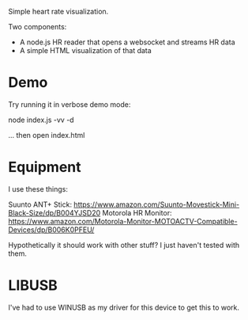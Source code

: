 Simple heart rate visualization. 

Two components:

* A node.js HR reader that opens a websocket and streams HR data
* A simple HTML visualization of that data

Demo
====
Try running it in verbose demo mode:

node index.js -vv -d

... then open index.html

Equipment
========
I use these things:

Suunto ANT+ Stick: https://www.amazon.com/Suunto-Movestick-Mini-Black-Size/dp/B004YJSD20
Motorola HR Monitor: https://www.amazon.com/Motorola-Monitor-MOTOACTV-Compatible-Devices/dp/B006K0PFEU/

Hypothetically it should work with other stuff? I just haven't tested with them.

LIBUSB
======
I've had to use WINUSB as my driver for this device to get this to work.